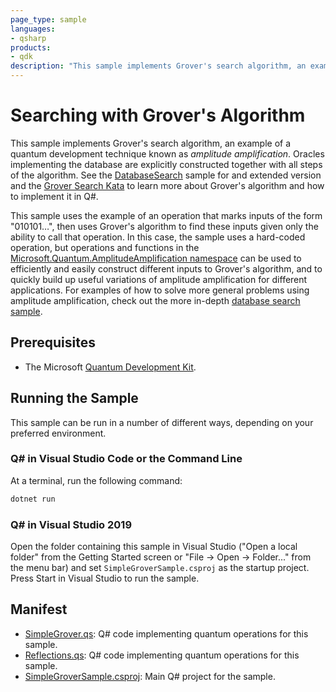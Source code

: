 ```yaml
---
page_type: sample
languages:
- qsharp
products:
- qdk
description: "This sample implements Grover's search algorithm, an example of a quantum development technique known as amplitude amplification."
---
```


# Searching with Grover's Algorithm

This sample implements Grover's search algorithm, an example of a quantum development technique known as _amplitude amplification_.
Oracles implementing the database are explicitly constructed together with all steps of the algorithm.
See the [DatabaseSearch](https://github.com/microsoft/Quantum/blobmain/samples/algorithms/database-search/README.md) sample for and extended version and the [Grover Search Kata](https://github.com/microsoft/QuantumKatas/tree/main/GroversAlgorithm) to learn more about Grover's algorithm and how to implement it in Q#.

This sample uses the example of an operation that marks inputs of the form "010101…", then uses Grover's algorithm to find these inputs given only the ability to call that operation.
In this case, the sample uses a hard-coded operation, but operations and functions in the [Microsoft.Quantum.AmplitudeAmplification namespace](https://docs.microsoft.com/qsharp/api/qsharp/microsoft.quantum.amplitudeamplification) can be used to efficiently and easily construct different inputs to Grover's algorithm, and to quickly build up useful variations of amplitude amplification for different applications.
For examples of how to solve more general problems using amplitude amplification, check out the more in-depth [database search sample](https://github.com/microsoft/Quantum/tree/main/samples/algorithms/database-search).

## Prerequisites ##

- The Microsoft [Quantum Development Kit](https://docs.microsoft.com/azure/quantum/install-overview-qdk/).

## Running the Sample

This sample can be run in a number of different ways, depending on your preferred environment.

### Q# in Visual Studio Code or the Command Line

At a terminal, run the following command:

```powershell
dotnet run
```

### Q# in Visual Studio 2019

Open the folder containing this sample in Visual Studio ("Open a local folder"
from the Getting Started screen or "File → Open → Folder..." from the menu bar)
and set `SimpleGroverSample.csproj` as the startup project. 
Press Start in Visual Studio to run the sample. 

## Manifest ##

- [SimpleGrover.qs](https://github.com/microsoft/Quantum/blob/main/samples/algorithms/simple-grover/SimpleGrover.qs): Q# code implementing quantum operations for this sample.
- [Reflections.qs](https://github.com/microsoft/Quantum/blob/main/samples/algorithms/simple-grover/Reflections.qs): Q# code implementing quantum operations for this sample.
- [SimpleGroverSample.csproj](https://github.com/microsoft/Quantum/blob/main/samples/algorithms/simple-grover/SimpleGroverSample.csproj): Main Q# project for the sample.
